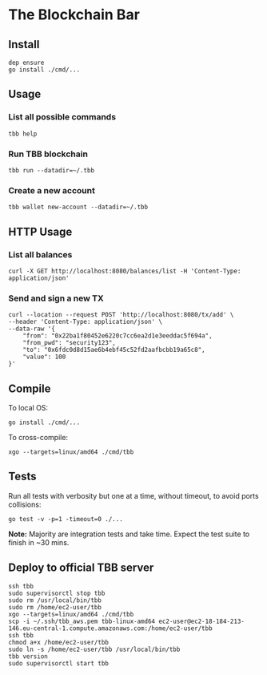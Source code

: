 # The Blockchain Bar

## Install
```
dep ensure
go install ./cmd/...
```

## Usage
### List all possible commands
```
tbb help
```

### Run TBB blockchain
```
tbb run --datadir=~/.tbb
```

### Create a new account
```
tbb wallet new-account --datadir=~/.tbb 
```

## HTTP Usage
### List all balances
```
curl -X GET http://localhost:8080/balances/list -H 'Content-Type: application/json'
```

### Send and sign a new TX
```
curl --location --request POST 'http://localhost:8080/tx/add' \
--header 'Content-Type: application/json' \
--data-raw '{
	"from": "0x22ba1f80452e6220c7cc6ea2d1e3eeddac5f694a",
	"from_pwd": "security123",
	"to": "0x6fdc0d8d15ae6b4ebf45c52fd2aafbcbb19a65c8",
	"value": 100
}'
```

## Compile
To local OS:
```
go install ./cmd/...
```

To cross-compile:
```
xgo --targets=linux/amd64 ./cmd/tbb
```

## Tests
Run all tests with verbosity but one at a time, without timeout, to avoid ports collisions:
```
go test -v -p=1 -timeout=0 ./...
```

**Note:** Majority are integration tests and take time. Expect the test suite to finish in ~30 mins. 

## Deploy to official TBB server
```
ssh tbb
sudo supervisorctl stop tbb
sudo rm /usr/local/bin/tbb
sudo rm /home/ec2-user/tbb
xgo --targets=linux/amd64 ./cmd/tbb
scp -i ~/.ssh/tbb_aws.pem tbb-linux-amd64 ec2-user@ec2-18-184-213-146.eu-central-1.compute.amazonaws.com:/home/ec2-user/tbb
ssh tbb
chmod a+x /home/ec2-user/tbb
sudo ln -s /home/ec2-user/tbb /usr/local/bin/tbb
tbb version
sudo supervisorctl start tbb
```
